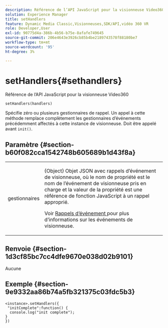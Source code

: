 ```yaml
---
description: Référence de l’API JavaScript pour la visionneuse Video360
solution: Experience Manager
title: setHandlers
feature: Dynamic Media Classic,Visionneuses,SDK/API,vidéo 360 VR
role: Developer,User
exl-id: 90775d4a-386b-4b56-b75e-8afafe749645
source-git-commit: 206e4643e3926cb85b4be2189743578f88180be7
workflow-type: tm+mt
source-wordcount: '95'
ht-degree: 3%

---
```


# setHandlers{#sethandlers}

Référence de l’API JavaScript pour la visionneuse Video360

`setHandlers(handlers)`

Spécifie zéro ou plusieurs gestionnaires de rappel. Un appel à cette méthode remplace complètement les gestionnaires d’événements précédemment affectés à cette instance de visionneuse. Doit être appelé avant `init()`.

## Paramètre {#section-b60f082cca1542748b605689b1d43f8a}

<table id="table_98A620DAE2C340FA97BF7204AE023CC8"> 
 <tbody> 
  <tr> 
   <td colname="col1"> <p> <span class="codeph"> <span class="varname"> gestionnaires  </span> </span> </p> </td> 
   <td colname="col2"> <p> <span class="codeph"> {Object} Objet  </span> JSON avec rappels d’événement de visionneuse, où le nom de propriété est le nom de l’événement de visionneuse pris en charge et la valeur de la propriété est une référence de fonction JavaScript à un rappel approprié. </p> <p>Voir <a href="../../../c-html5-aem-asset-viewers/c-html5-aem-video360/c-html5-aem-video360-event-callbacks.md#concept-66d5996f2b1b44cab3d5264cda5c50cd" format="dita" scope="local"> Rappels d’événement </a> pour plus d’informations sur les événements de visionneuse. </p> </td> 
  </tr> 
 </tbody> 
</table>

## Renvoie {#section-1d3cf85bc7cc4dfe9670e038d02b9101}

Aucune

## Exemple {#section-9e9332aa86b74a5fb321375c03fdc5b3}

```
<instance>.setHandlers({ 
 "initComplete":function() { 
  console.log("init complete"); 
} 
})
```
